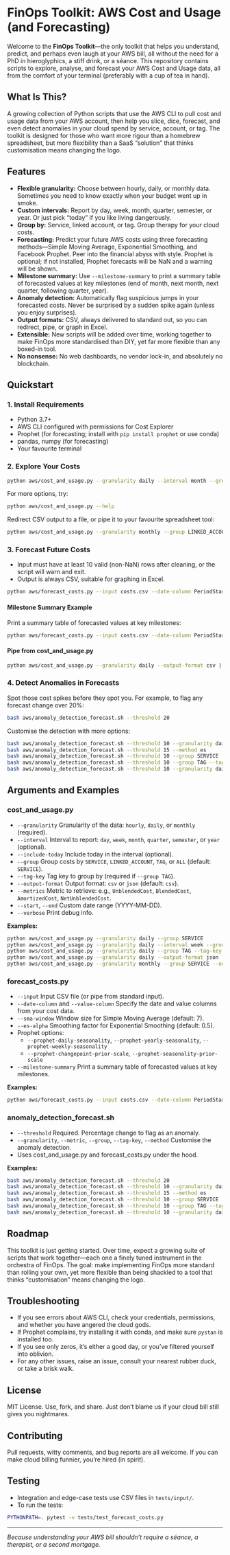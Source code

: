 # FinOps Toolkit: AWS Cost and Usage (and Forecasting)

Welcome to the **FinOps Toolkit**—the only toolkit that helps you understand, predict, and perhaps even laugh at your AWS bill, all without the need for a PhD in hieroglyphics, a stiff drink, or a séance. This repository contains scripts to explore, analyse, and forecast your AWS Cost and Usage data, all from the comfort of your terminal (preferably with a cup of tea in hand).

## What Is This?

A growing collection of Python scripts that use the AWS CLI to pull cost and usage data from your AWS account, then help you slice, dice, forecast, and even detect anomalies in your cloud spend by service, account, or tag. The toolkit is designed for those who want more rigour than a homebrew spreadsheet, but more flexibility than a SaaS “solution” that thinks customisation means changing the logo.

## Features

- **Flexible granularity:** Choose between hourly, daily, or monthly data. Sometimes you need to know exactly when your budget went up in smoke.
- **Custom intervals:** Report by day, week, month, quarter, semester, or year. Or just pick “today” if you like living dangerously.
- **Group by:** Service, linked account, or tag. Group therapy for your cloud costs.
- **Forecasting:** Predict your future AWS costs using three forecasting methods—Simple Moving Average, Exponential Smoothing, and Facebook Prophet. Peer into the financial abyss with style. Prophet is optional; if not installed, Prophet forecasts will be NaN and a warning will be shown.
- **Milestone summary:** Use `--milestone-summary` to print a summary table of forecasted values at key milestones (end of month, next month, next quarter, following quarter, year).
- **Anomaly detection:** Automatically flag suspicious jumps in your forecasted costs. Never be surprised by a sudden spike again (unless you enjoy surprises).
- **Output formats:** CSV, always delivered to standard out, so you can redirect, pipe, or graph in Excel.
- **Extensible:** New scripts will be added over time, working together to make FinOps more standardised than DIY, yet far more flexible than any boxed-in tool.
- **No nonsense:** No web dashboards, no vendor lock-in, and absolutely no blockchain.

## Quickstart

### 1. Install Requirements

- Python 3.7+
- AWS CLI configured with permissions for Cost Explorer
- Prophet (for forecasting; install with `pip install prophet` or use conda)
- pandas, numpy (for forecasting)
- Your favourite terminal

### 2. Explore Your Costs

```bash
python aws/cost_and_usage.py --granularity daily --interval month --group SERVICE --output-format csv
```

For more options, try:

```bash
python aws/cost_and_usage.py --help
```

Redirect CSV output to a file, or pipe it to your favourite spreadsheet tool:

```bash
python aws/cost_and_usage.py --granularity monthly --group LINKED_ACCOUNT > costs.csv
```

### 3. Forecast Future Costs

- Input must have at least 10 valid (non-NaN) rows after cleaning, or the script will warn and exit.
- Output is always CSV, suitable for graphing in Excel.

```bash
python aws/forecast_costs.py --input costs.csv --date-column PeriodStart --value-column UnblendedCost
```

#### Milestone Summary Example

Print a summary table of forecasted values at key milestones:

```bash
python aws/forecast_costs.py --input costs.csv --date-column PeriodStart --value-column UnblendedCost --milestone-summary
```

#### Pipe from cost_and_usage.py

```bash
python aws/cost_and_usage.py --granularity daily --output-format csv | python aws/forecast_costs.py --date-column PeriodStart --value-column UnblendedCost --milestone-summary
```

### 4. Detect Anomalies in Forecasts

Spot those cost spikes before they spot you. For example, to flag any forecast change over 20%:

```bash
bash aws/anomaly_detection_forecast.sh --threshold 20
```

Customise the detection with more options:

```bash
bash aws/anomaly_detection_forecast.sh --threshold 10 --granularity daily --metric UnblendedCost
bash aws/anomaly_detection_forecast.sh --threshold 15 --method es
bash aws/anomaly_detection_forecast.sh --threshold 10 --group SERVICE
bash aws/anomaly_detection_forecast.sh --threshold 10 --group TAG --tag-key Owner
bash aws/anomaly_detection_forecast.sh --threshold 10 --granularity daily --metric BlendedCost --group ALL --method prophet
```

## Arguments and Examples

### cost_and_usage.py

- `--granularity` Granularity of the data: `hourly`, `daily`, or `monthly` (required).
- `--interval` Interval to report: `day`, `week`, `month`, `quarter`, `semester`, or `year` (optional).
- `--include-today` Include today in the interval (optional).
- `--group` Group costs by `SERVICE`, `LINKED_ACCOUNT`, `TAG`, or `ALL` (default: `SERVICE`).
- `--tag-key` Tag key to group by (required if `--group TAG`).
- `--output-format` Output format: `csv` or `json` (default: `csv`).
- `--metrics` Metric to retrieve: e.g., `UnblendedCost`, `BlendedCost`, `AmortizedCost`, `NetUnblendedCost`.
- `--start`, `--end` Custom date range (YYYY-MM-DD).
- `--verbose` Print debug info.

**Examples:**

```bash
python aws/cost_and_usage.py --granularity daily --group SERVICE
python aws/cost_and_usage.py --granularity daily --interval week --group SERVICE
python aws/cost_and_usage.py --granularity daily --group TAG --tag-key Environment
python aws/cost_and_usage.py --granularity daily --output-format json
python aws/cost_and_usage.py --granularity monthly --group SERVICE --output-format csv > my-costs.csv
```

### forecast_costs.py

- `--input` Input CSV file (or pipe from standard input).
- `--date-column` and `--value-column` Specify the date and value columns from your cost data.
- `--sma-window` Window size for Simple Moving Average (default: 7).
- `--es-alpha` Smoothing factor for Exponential Smoothing (default: 0.5).
- Prophet options:  
  - `--prophet-daily-seasonality`, `--prophet-yearly-seasonality`, `--prophet-weekly-seasonality`
  - `--prophet-changepoint-prior-scale`, `--prophet-seasonality-prior-scale`
- `--milestone-summary` Print a summary table of forecasted values at key milestones.

**Examples:**

```bash
python aws/forecast_costs.py --input costs.csv --date-column PeriodStart --value-column UnblendedCost --milestone-summary
```

### anomaly_detection_forecast.sh

- `--threshold` Required. Percentage change to flag as an anomaly.
- `--granularity`, `--metric`, `--group`, `--tag-key`, `--method` Customise the anomaly detection.
- Uses cost_and_usage.py and forecast_costs.py under the hood.

**Examples:**

```bash
bash aws/anomaly_detection_forecast.sh --threshold 20
bash aws/anomaly_detection_forecast.sh --threshold 10 --granularity daily --metric UnblendedCost
bash aws/anomaly_detection_forecast.sh --threshold 15 --method es
bash aws/anomaly_detection_forecast.sh --threshold 10 --group SERVICE
bash aws/anomaly_detection_forecast.sh --threshold 10 --group TAG --tag-key Owner
bash aws/anomaly_detection_forecast.sh --threshold 10 --granularity daily --metric BlendedCost --group ALL --method prophet
```

## Roadmap

This toolkit is just getting started. Over time, expect a growing suite of scripts that work together—each one a finely tuned instrument in the orchestra of FinOps. The goal: make implementing FinOps more standard than rolling your own, yet more flexible than being shackled to a tool that thinks “customisation” means changing the logo.

## Troubleshooting

- If you see errors about AWS CLI, check your credentials, permissions, and whether you have angered the cloud gods.
- If Prophet complains, try installing it with conda, and make sure `pystan` is installed too.
- If you see only zeros, it’s either a good day, or you’ve filtered yourself into oblivion.
- For any other issues, raise an issue, consult your nearest rubber duck, or take a brisk walk.

## License

MIT License. Use, fork, and share. Just don’t blame us if your cloud bill still gives you nightmares.

## Contributing

Pull requests, witty comments, and bug reports are all welcome. If you can make cloud billing funnier, you’re hired (in spirit).

## Testing

- Integration and edge-case tests use CSV files in `tests/input/`.
- To run the tests:

```bash
PYTHONPATH=. pytest -v tests/test_forecast_costs.py
```

---

_Because understanding your AWS bill shouldn’t require a séance, a therapist, or a second mortgage._
